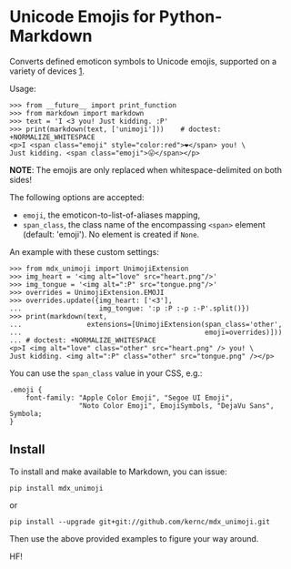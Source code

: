 Unicode Emojis for Python-Markdown
==================================

Converts defined emoticon symbols to Unicode emojis, supported on a
variety of devices [1].

[1]: http://apps.timwhitlock.info/emoji/tables/unicode#block-1-emoticons

Usage:

    >>> from __future__ import print_function
    >>> from markdown import markdown
    >>> text = 'I <3 you! Just kidding. :P'
    >>> print(markdown(text, ['unimoji']))    # doctest: +NORMALIZE_WHITESPACE
    <p>I <span class="emoji" style="color:red">❤</span> you! \
    Just kidding. <span class="emoji">😛</span></p>

**NOTE**: The emojis are only replaced when whitespace-delimited on both sides!

The following options are accepted:

 - `emoji`, the emoticon-to-list-of-aliases mapping,
 - `span_class`, the class name of the encompassing `<span>` element
   (default: 'emoji'). No element is created if `None`.

An example with these custom settings:

    >>> from mdx_unimoji import UnimojiExtension
    >>> img_heart = '<img alt="love" src="heart.png"/>'
    >>> img_tongue = '<img alt=":P" src="tongue.png"/>'
    >>> overrides = UnimojiExtension.EMOJI
    >>> overrides.update({img_heart: ['<3'],
    ...                   img_tongue: ':p :P :-p :-P'.split()})
    >>> print(markdown(text,
    ...                extensions=[UnimojiExtension(span_class='other',
    ...                                             emoji=overrides)]))
    ... # doctest: +NORMALIZE_WHITESPACE
    <p>I <img alt="love" class="other" src="heart.png" /> you! \
    Just kidding. <img alt=":P" class="other" src="tongue.png" /></p>

You can use the `span_class` value in your CSS, e.g.:

    .emoji {
        font-family: "Apple Color Emoji", "Segoe UI Emoji",
                     "Noto Color Emoji", EmojiSymbols, "DejaVu Sans", Symbola;
    }

Install
-------

To install and make available to Markdown, you can issue:

    pip install mdx_unimoji

or

    pip install --upgrade git+git://github.com/kernc/mdx_unimoji.git

Then use the above provided examples to figure your way around.

HF!
